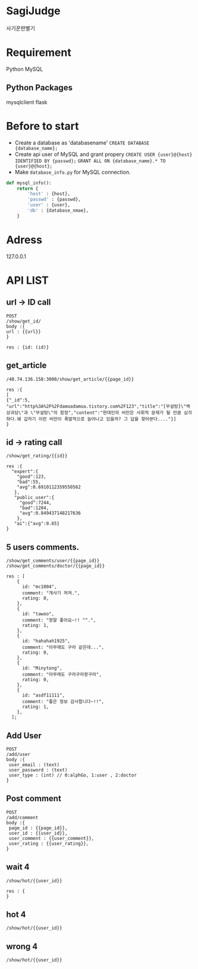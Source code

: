 # SagiJudge
사기꾼판별기

# Requirement
Python
MySQL

## Python Packages
mysqlclient
flask

# Before to start
  - Create a database as 'databasename'
`CREATE DATABASE {database_name};`
  - Create api user of MySQL and grant propery
`CREATE USER {user}@{host} IDENTIFIED BY {passwd};`
`GRANT ALL ON {database_name}.* TO {user}@{host};`
  - Make `database_info.py` for MySQL connection.
```python
def mysql_info():
    return { 
        'host' : {host},
        'passwd' : {passwd},
        'user' : {user},
        'db' : {database_nmae},
    }
```

# Adress  
127.0.0.1

# API LIST
## url -> ID call
```
POST
/show/get_id/
body :{
url : {{url}}
}
```
```
res : {id: (id)}
```
## get_article
```
/40.74.136.158:3000/show/get_article/{{page_id}}
```
```
res :{
[
{"_id":5,
"url":"http%3A%2F%2Fdamoadamoa.tistory.com%2F123","title":"[무설탕]\"액상과당\"과 \"무설탕\"의 함정","content":"현대인의 비만은 사회적 문제가 될 만큼 심각하다.왜 갑자기 이런 비만이 폭발적으로 늘어나고 있을까? 그 답을 찾아본다...."}]
}
```


## id -> rating call  
```
/show/get_rating/{{id}}  
```
```
res :{
  "expert":{
    "good":123,
    "bad":55,
    "avg":0.6910112359550562
   },
   "public_user":{
     "good":7244,
     "bad":1284,
     "avg":0.849437148217636
    },
   "ai":{"avg":0.65}
}
```

## 5 users comments.
```
/show/get_comments/user/{{page_id}}
/show/get_comments/doctor/{{page_id}}
```
```
res : [
    {
      id: "mc1004",
      comment: "개사기 꺼져.",
      rating: 0,
    },
    {
      id: "tawoo",
      comment: "정말 좋아요~!! ^^.",
      rating: 1,
    },
    {
      id: "hahahah1925",
      comment: "아무래도 구라 같은데...",
      rating: 0,
    },
    {
      id: "Minytong",
      comment: "아무래도 구라구라왕구라",
      rating: 0,
    },
    {
      id: "asdf11111",
      comment: "좋은 정보 감사합니다~!!",
      rating: 1,
    },
  ];
```

## Add User
```
POST
/add/user
body :{
 user_email : (text)
 user_password : (text)
 user_type : (int) // 0:alphGo, 1:user , 2:doctor
}
```

## Post comment
```
POST
/add/comment
body :{
 page_id : {{page_id}},
 user_id : {{user_id}},
 user_comment : {{user_comment}},
 user_rating : {{user_rating}},
}
```


## wait 4
```
/show/hot/{{user_id}}
```
```
res : {
}
```

## hot 4
```
/show/hot/{{user_id}}
```

## wrong 4
```
/show/hot/{{user_id}}
```
